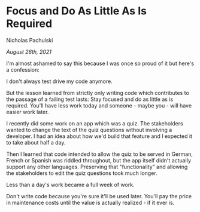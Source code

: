 # Focus and Do As Little As Is Required

Nicholas Pachulski

_August 26th, 2021_

I'm almost ashamed to say this because I was once so proud of it but here's a confession:

I don't always test drive my code anymore.

But the lesson learned from strictly only writing code which contributes to the passage of a failing test lasts: Stay focused and do as little as is required. You'll have less work today and someone - maybe you - will have easier work later.<!--end-of-excerpt-->

I recently did some work on an app which was a quiz. The stakeholders wanted to change the text of the quiz questions without involving a developer. I had an idea about how we'd build that feature and I expected it to take about half a day.

Then I learned that code intended to allow the quiz to be served in German, French or Spanish was riddled throughout, but the app itself didn't actually support any other languages. Preserving that "functionality" and allowing the stakeholders to edit the quiz questions took much longer.

Less than a day's work became a full week of work.

Don't write code because you're sure it'll be used later. You'll pay the price in maintenance costs until the value is actually realized - if it ever is.
